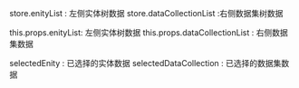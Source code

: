 store.enityList : 左侧实体树数据
store.dataCollectionList :右侧数据集树数据

this.props.enityList: 左侧实体树数据
this.props.dataCollectionList : 右侧数据集数据


selectedEnity : 已选择的实体数据
selectedDataCollection : 已选择的数据集数据


